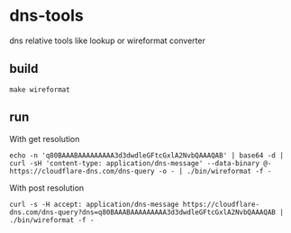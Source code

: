 # dns-tools

dns relative tools like lookup or wireformat converter

## build

`make wireformat`

## run

With get resolution

`echo -n 'q80BAAABAAAAAAAAA3d3dwdleGFtcGxlA2NvbQAAAQAB' | base64 -d | curl -sH 'content-type: application/dns-message' --data-binary @- https://cloudflare-dns.com/dns-query -o - | ./bin/wireformat -f -`

With post resolution

`curl -s -H accept: application/dns-message https://cloudflare-dns.com/dns-query?dns=q80BAAABAAAAAAAAA3d3dwdleGFtcGxlA2NvbQAAAQAB | ./bin/wireformat -f -`


